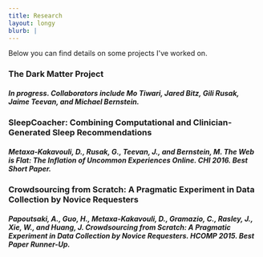 ```yaml
---
title: Research
layout: longy
blurb: |
---
```



Below you can find details on some projects I've worked on.

### The Dark Matter Project
##### In progress. Collaborators include Mo Tiwari, Jared Bitz, Gili Rusak, Jaime Teevan, and Michael Bernstein.

### SleepCoacher: Combining Computational and Clinician-Generated Sleep Recommendations
##### **Metaxa-Kakavouli, D.**, Rusak, G., Teevan, J., and Bernstein, M. The Web is Flat: The Inflation of Uncommon Experiences Online. CHI 2016. _Best Short Paper._

### Crowdsourcing from Scratch: A Pragmatic Experiment in Data Collection by Novice Requesters
##### Papoutsaki, A., Guo, H., **Metaxa-Kakavouli, D.**, Gramazio, C., Rasley, J., Xie, W., and Huang, J. Crowdsourcing from Scratch: A Pragmatic Experiment in Data Collection by Novice Requesters. HCOMP 2015. _Best Paper Runner-Up._

